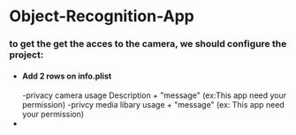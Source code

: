 # Object-Recognition-App

<h3>to get the get the acces to the camera, we should configure the project:</h3>
<ul>
  <li><h4>Add 2 rows on info.plist</h4>
  -privacy camera usage Description + "message" (ex:This app need your permission)
  -privcy media libary usage + "message"  (ex: This app need your permission)<li>
    </ul>
